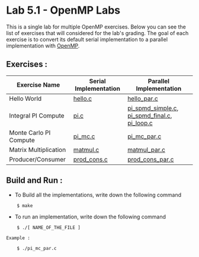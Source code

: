 Lab 5.1 - OpenMP Labs
=====================

This is a single lab for multiple OpenMP exercises. 
Below you can see the list of exercises that
will considered for the lab's grading. 
The goal of each exercise is to convert its default serial implementation to
a parallel implementation with [OpenMP](https://computing.llnl.gov/tutorials/openMP/#Introduction).


Exercises :
---------------------------------------

| Exercise Name          | Serial Implementation | Parallel Implementation                            |
|------------------------|-----------------------|----------------------------------------------------|
| Hello World            | [hello.c](hello.c)             | [hello_par.c](hello_par.c)                                     |
| Integral PI Compute    | [pi.c](pi.c)                | [pi_spmd_simple.c](pi_spmd_simple.c), [pi_spmd_final.c](pi_spmd_final.c), [pi_loop.c](pi_loop.c) |
| Monte Carlo PI Compute | [pi_mc.c](pi_mc.c)             | [pi_mc_par.c](pi_mc_par.c)                                      |
| Matrix Multiplication  | [matmul.c](matmul.c)            | [matmul_par.c](matmul_par.c)                                     |
| Producer/Consumer      | [prod_cons.c](prod_cons.c)         | [prod_cons_par.c](prod_cons_par.c)                                  |


Build and Run :
---------------------------------------

* To Build all the implementations, write down the following command

````
    $ make 
````

* To run an implementation, write down the following command

````
    $ ./[ NAME_OF_THE_FILE ]
````

    Example :

````
    $ ./pi_mc_par.c
````
